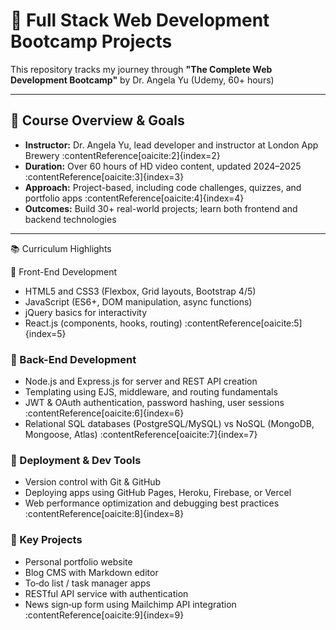# 🚀 Full Stack Web Development Bootcamp Projects

This repository tracks my journey through **"The Complete Web Development Bootcamp"** by Dr. Angela Yu (Udemy, 60+ hours)

---

## 🎯 Course Overview & Goals

- **Instructor:** Dr. Angela Yu, lead developer and instructor at London App Brewery :contentReference[oaicite:2]{index=2}  
- **Duration:** Over 60 hours of HD video content, updated 2024–2025 :contentReference[oaicite:3]{index=3}  
- **Approach:** Project-based, including code challenges, quizzes, and portfolio apps :contentReference[oaicite:4]{index=4}  
- **Outcomes:** Build 30+ real-world projects; learn both frontend and backend technologies

---

📚 Curriculum Highlights

🔹 Front-End Development
- HTML5 and CSS3 (Flexbox, Grid layouts, Bootstrap 4/5)  
- JavaScript (ES6+, DOM manipulation, async functions)  
- jQuery basics for interactivity  
- React.js (components, hooks, routing) :contentReference[oaicite:5]{index=5}  

### 🔹 Back-End Development
- Node.js and Express.js for server and REST API creation  
- Templating using EJS, middleware, and routing fundamentals  
- JWT & OAuth authentication, password hashing, user sessions :contentReference[oaicite:6]{index=6}  
- Relational SQL databases (PostgreSQL/MySQL) vs NoSQL (MongoDB, Mongoose, Atlas) :contentReference[oaicite:7]{index=7}  

### 🔹 Deployment & Dev Tools
- Version control with Git & GitHub  
- Deploying apps using GitHub Pages, Heroku, Firebase, or Vercel  
- Web performance optimization and debugging best practices :contentReference[oaicite:8]{index=8}  

### 🔹 Key Projects
- Personal portfolio website  
- Blog CMS with Markdown editor  
- To‑do list / task manager apps  
- RESTful API service with authentication  
- News sign‑up form using Mailchimp API integration :contentReference[oaicite:9]{index=9}  